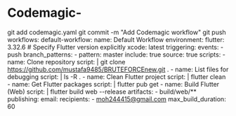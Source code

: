 # Codemagic-
git add codemagic.yaml git commit -m "Add Codemagic workflow" git push
workflows:
  default-workflow:
    name: Default Workflow
    environment:
      flutter: 3.32.6 # Specify Flutter version explicitly
      xcode: latest
    triggering:
      events:
        - push
      branch_patterns:
        - pattern: master
          include: true
          source: true
    scripts:
      - name: Clone repository
        script: |
          git clone https://github.com/mustafa9485/BRUTEFORCEnew.git .
      - name: List files for debugging
        script: |
          ls -R .
      - name: Clean Flutter project
        script: |
          flutter clean
      - name: Get Flutter packages
        script: |
          flutter pub get
      - name: Build Flutter (Web)
        script: |
          flutter build web --release
    artifacts:
      - build/web/**
    publishing:
      email:
        recipients:
          - moh244415@gmail.com
    max_build_duration: 60
